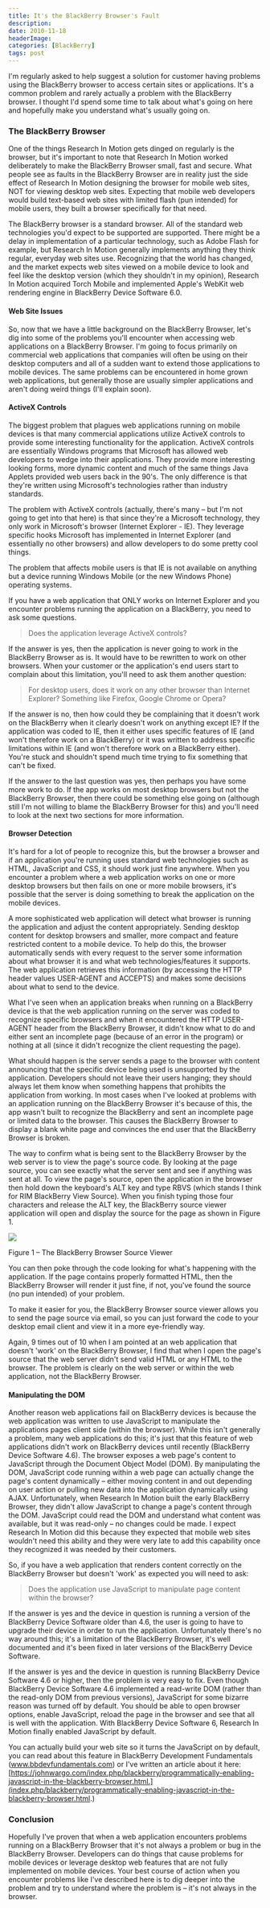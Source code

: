 ```yaml
---
title: It's the BlackBerry Browser's Fault
description: 
date: 2010-11-18
headerImage: 
categories: [BlackBerry]
tags: post
---
```


I'm regularly asked to help suggest a solution for customer having problems using the BlackBerry browser to access certain sites or applications. It's a common problem and rarely actually a problem with the BlackBerry browser. I thought I'd spend some time to talk about what's going on here and hopefully make you understand what's usually going on.

### The BlackBerry Browser

One of the things Research In Motion gets dinged on regularly is the browser, but it's important to note that Research In Motion worked deliberately to make the BlackBerry Browser small, fast and secure. What people see as faults in the BlackBerry Browser are in reality just the side effect of Research In Motion designing the browser for mobile web sites, NOT for viewing desktop web sites. Expecting that mobile web developers would build text-based web sites with limited flash (pun intended) for mobile users, they built a browser specifically for that need.

The BlackBerry browser is a standard browser. All of the standard web technologies you'd expect to be supported are supported. There might be a delay in implementation of a particular technology, such as Adobe Flash for example, but Research In Motion generally implements anything they think regular, everyday web sites use. Recognizing that the world has changed, and the market expects web sites viewed on a mobile device to look and feel like the desktop version (which they shouldn't in my opinion), Research In Motion acquired Torch Mobile and implemented Apple's WebKit web rendering engine in BlackBerry Device Software 6.0.

#### Web Site Issues

So, now that we have a little background on the BlackBerry Browser, let's dig into some of the problems you'll encounter when accessing web applications on a BlackBerry Browser. I'm going to focus primarily on commercial web applications that companies will often be using on their desktop computers and all of a sudden want to extend those applications to mobile devices. The same problems can be encountered in home grown web applications, but generally those are usually simpler applications and aren't doing weird things (I'll explain soon).

#### ActiveX Controls

The biggest problem that plagues web applications running on mobile devices is that many commercial applications utilize ActiveX controls to provide some interesting functionality for the application. ActiveX controls are essentially Windows programs that Microsoft has allowed web developers to wedge into their applications. They provide more interesting looking forms, more dynamic content and much of the same things Java Applets provided web users back in the 90's. The only difference is that they're written using Microsoft's technologies rather than industry standards.

The problem with ActiveX controls (actually, there's many – but I'm not going to get into that here) is that since they're a Microsoft technology, they only work in Microsoft's browser (Internet Explorer - IE). They leverage specific hooks Microsoft has implemented in Internet Explorer (and essentially no other browsers) and allow developers to do some pretty cool things.

The problem that affects mobile users is that IE is not available on anything but a device running Windows Mobile (or the new Windows Phone) operating systems.

If you have a web application that ONLY works on Internet Explorer and you encounter problems running the application on a BlackBerry, you need to ask some questions.

> Does the application leverage ActiveX controls?

If the answer is yes, then the application is never going to work in the BlackBerry Browser as is. It would have to be rewritten to work on other browsers. When your customer or the application's end users start to complain about this limitation, you'll need to ask them another question:

> For desktop users, does it work on any other browser than Internet Explorer? Something like Firefox, Google Chrome or Opera?

If the answer is no, then how could they be complaining that it doesn't work on the BlackBerry when it clearly doesn't work on anything except IE? If the application was coded to IE, then it either uses specific features of IE (and won't therefore work on a BlackBerry) or it was written to address specific limitations within IE (and won't therefore work on a BlackBerry either). You're stuck and shouldn't spend much time trying to fix something that can't be fixed.

If the answer to the last question was yes, then perhaps you have some more work to do. If the app works on most desktop browsers but not the BlackBerry Browser, then there could be something else going on (although still I'm not willing to blame the BlackBerry Browser for this) and you'll need to look at the next two sections for more information.

#### Browser Detection

It's hard for a lot of people to recognize this, but the browser a browser and if an application you're running uses standard web technologies such as HTML, JavaScript and CSS, it should work just fine anywhere. When you encounter a problem where a web application works on one or more desktop browsers but then fails on one or more mobile browsers, it's possible that the server is doing something to break the application on the mobile devices.

A more sophisticated web application will detect what browser is running the application and adjust the content appropriately. Sending desktop content for desktop browsers and smaller, more compact and feature restricted content to a mobile device. To help do this, the browser automatically sends with every request to the server some information about what browser it is and what web technologies/features it supports. The web application retrieves this information (by accessing the HTTP header values USER-AGENT and ACCEPTS) and makes some decisions about what to send to the device.

What I've seen when an application breaks when running on a BlackBerry device is that the web application running on the server was coded to recognize specific browsers and when it encountered the HTTP USER-AGENT header from the BlackBerry Browser, it didn't know what to do and either sent an incomplete page (because of an error in the program) or nothing at all (since it didn't recognize the client requesting the page).

What should happen is the server sends a page to the browser with content announcing that the specific device being used is unsupported by the application. Developers should not leave their users hanging; they should always let them know when something happens that prohibits the application from working. In most cases when I've looked at problems with an application running on the BlackBerry Browser it's because of this, the app wasn't built to recognize the BlackBerry and sent an incomplete page or limited data to the browser. This causes the BlackBerry Browser to display a blank white page and convinces the end user that the BlackBerry Browser is broken.

The way to confirm what is being sent to the BlackBerry Browser by the web server is to view the page's source code. By looking at the page source, you can see exactly what the server sent and see if anything was sent at all. To view the page's source, open the application in the browser then hold down the keyboard's ALT key and type RBVS (which stands I think for RIM BlackBerry View Source). When you finish typing those four characters and release the ALT key, the BlackBerry source viewer application will open and display the source for the page as shown in Figure 1.

![](/images/stories/screenshot-nov1810-073702a.jpg)

Figure 1 – The BlackBerry Browser Source Viewer

You can then poke through the code looking for what's happening with the application. If the page contains properly formatted HTML, then the BlackBerry Browser will render it just fine, if not, you've found the source (no pun intended) of your problem.

To make it easier for you, the BlackBerry Browser source viewer allows you to send the page source via email, so you can just forward the code to your desktop email client and view it in a more eye-friendly way.

Again, 9 times out of 10 when I am pointed at an web application that doesn't 'work' on the BlackBerry Browser, I find that when I open the page's source that the web server didn't send valid HTML or any HTML to the browser. The problem is clearly on the web server or within the web application, not the BlackBerry Browser.

#### Manipulating the DOM

Another reason web applications fail on BlackBerry devices is because the web application was written to use JavaScript to manipulate the applications pages client side (within the browser). While this isn't generally a problem, many web applications do this; it's just that this feature of web applications didn't work on BlackBerry devices until recently (BlackBerry Device Software 4.6). The browser exposes a web page's content to JavaScript through the Document Object Model (DOM). By manipulating the DOM, JavaScript code running within a web page can actually change the page's content dynamically – either moving content in and out depending on user action or pulling new data into the application dynamically using AJAX. Unfortunately, when Research In Motion built the early BlackBerry Browser, they didn't allow JavaScript to change a page's content through the DOM. JavaScript could read the DOM and understand what content was available, but it was read-only – no changes could be made. I expect Research In Motion did this because they expected that mobile web sites wouldn't need this ability and they were very late to add this capability once they recognized it was needed by their customers.

So, if you have a web application that renders content correctly on the BlackBerry Browser but doesn't 'work' as expected you will need to ask:

> Does the application use JavaScript to manipulate page content within the browser?

If the answer is yes and the device in question is running a version of the BlackBerry Device Software older than 4.6, the user is going to have to upgrade their device in order to run the application. Unfortunately there's no way around this; it's a limitation of the BlackBerry Browser, it's well documented and it's been fixed in later versions of the BlackBerry Device Software.

If the answer is yes and the device in question is running BlackBerry Device Software 4.6 or higher, then the problem is very easy to fix. Even though BlackBerry Device Software 4.6 implemented a read-write DOM (rather than the read-only DOM from previous versions), JavaScript for some bizarre reason was turned off by default. You should be able to open browser options, enable JavaScript, reload the page in the browser and see that all is well with the application. With BlackBerry Device Software 6, Research In Motion finally enabled JavaScript by default.

You can actually build your web site so it turns the JavaScript on by default, you can read about this feature in BlackBerry Development Fundamentals (www.bbdevfundamentals.com) or I've written an article about it here: [https://johnwargo.com/index.php/blackberry/programmatically-enabling-javascript-in-the-blackberry-browser.html.](index.php/blackberry/programmatically-enabling-javascript-in-the-blackberry-browser.html.)

### Conclusion

Hopefully I've proven that when a web application encounters problems running on a BlackBerry Browser that it's not always a problem or bug in the BlackBerry Browser. Developers can do things that cause problems for mobile devices or leverage desktop web features that are not fully implemented on mobile devices. Your best course of action when you encounter problems like I've described here is to dig deeper into the problem and try to understand where the problem is – it's not always in the browser.